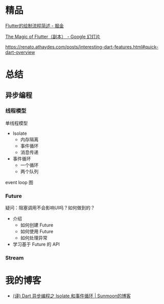 # 精品

[Flutter的绘制流程简述 - 掘金](https://juejin.im/post/5dbed32ee51d456bbe38c6c0)

[The Magic of Flutter（副本） - Google 幻灯片](https://docs.google.com/presentation/d/1zuE2EYRmAecrjDvtRkg0DpwgYCPA1ex02aswbrJcbBA/edit?ouid=108895815075520001467&usp=slides_home&ths=true)

https://renato.athaydes.com/posts/interesting-dart-features.html#quick-dart-overview

# 总结

## 异步编程

### 线程模型

单线程模型

+ Isolate 
    + 内存隔离
    + 事件循环
    + 消息传递
+ 事件循环
    + 一个循环
    + 两个队列

event loop 图

### Future

疑问：阻塞调用不会影响UI吗？如何做到的？

+ 介绍
    + 如何创建 Future
    + 如何使用 Future
    + 如何处理异常
+ 学习基于 Future 的 API

### Stream



# 我的博客

+ [(译) Dart 异步编程之 Isolate 和事件循环 | Sunmoon的博客](https://www.sunmoonblog.com/2019/11/26/dart-async-isolate-eventloop/)